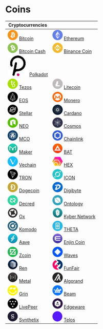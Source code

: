 # Coins

| Cryptocurrencies                                                                               |                                                                                                 |
| ---------------------------------------------------------------------------------------------- | ----------------------------------------------------------------------------------------------- |
| <img src=".gitbook/assets/btc.png" alt="" data-size="original"> [Bitcoin](coins/btc/)          | <img src=".gitbook/assets/eth.png" alt="" data-size="original"> [Ethereum](coins/overview-eth/) |
| <img src=".gitbook/assets/bch.png" alt="" data-size="original"> [Bitcoin Cash](coins/bch/)     | <img src=".gitbook/assets/bnb.png" alt="" data-size="original"> [Binance Coin](coins/bnb/)      |
| <img src=".gitbook/assets/dot.png" alt="" data-size="line"> [Polkadot](coins/polkadot-or-dot/) |                                                                                                 |
| <img src=".gitbook/assets/xtz.png" alt="" data-size="original"> [Tezos](coins/overview-xtz/)   | <img src=".gitbook/assets/ltc.png" alt="" data-size="original"> [Litecoin](coins/ltc/)          |
| <img src=".gitbook/assets/eos.png" alt="" data-size="original"> [EOS](coins/overview-eos/)     | <img src=".gitbook/assets/xmr.png" alt="" data-size="original"> [Monero](coins/overview-xmr/)   |
| <img src=".gitbook/assets/xlm.png" alt="" data-size="original"> [Stellar](coins/xlm/)          | <img src=".gitbook/assets/ada.png" alt="" data-size="original"> [Cardano](coins/overview-ada/)  |
| <img src=".gitbook/assets/neo.png" alt="" data-size="original"> [NEO](coins/overview-neo/)     | <img src=".gitbook/assets/atom.png" alt="" data-size="original"> [Cosmos](coins/atom/)          |
| <img src=".gitbook/assets/mco.png" alt="" data-size="original"> [MCO](coins/mco/)              | <img src=".gitbook/assets/link.png" alt="" data-size="original"> [Chainlink](coins/link.md)     |
| <img src=".gitbook/assets/mkr.png" alt="" data-size="original"> [Maker](coins/mkr.md)          | <img src=".gitbook/assets/bat.png" alt="" data-size="original"> [BAT](coins/bat.md)             |
| <img src=".gitbook/assets/vet.png" alt="" data-size="original"> [Vechain](coins/overview-vet/) | <img src=".gitbook/assets/hex.png" alt="" data-size="original"> [HEX](coins/overview-hex/)      |
| <img src=".gitbook/assets/trx.png" alt="" data-size="original"> [TRON](coins/overview-trx/)    | <img src=".gitbook/assets/icx.png" alt="" data-size="original"> [ICON](coins/overview-icx/)     |
| <img src=".gitbook/assets/doge.png" alt="" data-size="original"> [Dogecoin](coins/doge/)       | <img src=".gitbook/assets/dgb.png" alt="" data-size="original"> [Digibyte](coins/dgb.md)        |
| <img src=".gitbook/assets/dcr.png" alt="" data-size="original"> [Decred](coins/dcr/)           | <img src=".gitbook/assets/ont.png" alt="" data-size="original"> [Ontology](coins/ont/)          |
| <img src=".gitbook/assets/zrx.png" alt="" data-size="original"> [Ox](coins/zrx.md)             | <img src=".gitbook/assets/knc.png" alt="" data-size="original"> [Kyber Network](coins/knc.md)   |
| <img src=".gitbook/assets/kmd.png" alt="" data-size="original"> [Komodo](coins/kmd/)           | <img src=".gitbook/assets/theta.png" alt="" data-size="original"> [THETA](coins/theta/)         |
| <img src=".gitbook/assets/lend.png" alt="" data-size="original"> [Aave](coins/lend.md)         | <img src=".gitbook/assets/enj.png" alt="" data-size="original"> [Enjin Coin](coins/enj.md)      |
| <img src=".gitbook/assets/xzc.png" alt="" data-size="original"> [Zcoin](coins/xzc/)            | <img src=".gitbook/assets/waves.png" alt="" data-size="original"> [Waves](coins/waves/)         |
| <img src=".gitbook/assets/ren.png" alt="" data-size="original"> [Ren](coins/ren.md)            | <img src=".gitbook/assets/fun (1).png" alt="" data-size="original"> [FunFair](coins/fun.md)     |
| <img src=".gitbook/assets/mtl.png" alt="" data-size="original"> [Metal](coins/mtl.md)          | <img src=".gitbook/assets/algo.png" alt="" data-size="original"> [Algorand](coins/algo.md)      |
| <img src=".gitbook/assets/grin.png" alt="" data-size="original"> [Grin](coins/overview-grin/)  | <img src=".gitbook/assets/beam.png" alt="" data-size="original"> [Beam](coins/overview-beam/)   |
| <img src=".gitbook/assets/lpt.png" alt="" data-size="original"> [LivePeer](coins/lpt/)         | <img src=".gitbook/assets/edg.png" alt="" data-size="original"> [Edgeware](coins/edg/)          |
| <img src=".gitbook/assets/snx.png" alt="" data-size="original"> [Synthetix](coins/snx/)        | <img src=".gitbook/assets/tlos.png" alt="" data-size="original"> [Telos](coins/overview-tlos/)  |
